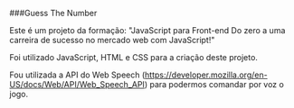 ###Guess The Number

Este é um projeto da formação: "JavaScript para Front-end
Do zero a uma carreira de sucesso no mercado web com JavaScript!"

Foi utilizado JavaScript, HTML e CSS para a criação deste projeto.

Fou utilizada a API do Web Speech (https://developer.mozilla.org/en-US/docs/Web/API/Web_Speech_API) para podermos comandar por voz o jogo.
